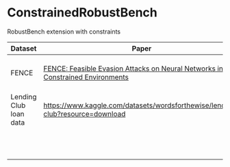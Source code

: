 # ConstrainedRobustBench
RobustBench extension with constraints

| Dataset | Paper | Subject | Size | Venue |
|---------|-------|---------|------|-------|
|FENCE|[FENCE: Feasible Evasion Attacks on Neural Networks in Constrained Environments]([url](https://dl.acm.org/doi/pdf/10.1145/3544746))|Botnet detection||ACM Transactions on Privacy and Security|
|Lending Club loan data|https://www.kaggle.com/datasets/wordsforthewise/lending-club?resource=download|credit scoring|      |kaggle|
|         |       |         |      |       |
|         |       |         |      |       |
|         |       |         |      |       |
|         |       |         |      |       |
|         |       |         |      |       |
|         |       |         |      |       |
|         |       |         |      |       |
|         |       |         |      |       |
|         |       |         |      |       |
|         |       |         |      |       |
|         |       |         |      |       |
|         |       |         |      |       |

